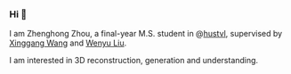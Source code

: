 ### Hi 👋
I am Zhenghong Zhou, a final-year M.S. student in @[hustvl](https://github.com/hustvl), supervised by [Xinggang Wang](https://xwcv.github.io/) and [Wenyu Liu](https://eic.hust.edu.cn/professor/liuwenyu/).

I am interested in 3D reconstruction, generation and understanding.
